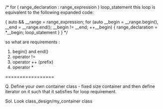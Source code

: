/*
for ( range_declaration : range_expression ) loop_statement
this loop is equivalent to the following expanded code:

{
    auto && __range = range_expression;
    for (auto __begin = __range.begin(),
                 __end = __range.end();
         __begin != __end; ++__begin)
    {
        range_declaration = *__begin;
        loop_statement
    }
}
 */

so what are requirements :

1. begin() and end()
2. operator !=
3. operator ++ (prefix)
4. operator *

=================

Q. Define your own container class - fixed size container and then define iterator on it
such that it satisfies for loop requirement.

Sol. Look class_design/my_container class

